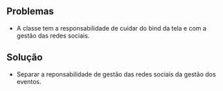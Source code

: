 ## Problemas
* A classe tem a responsabilidade de cuidar do bind da tela e com a gestão das redes sociais.

## Solução
* Separar a reponsabilidade de gestão das redes sociais da gestão dos eventos.